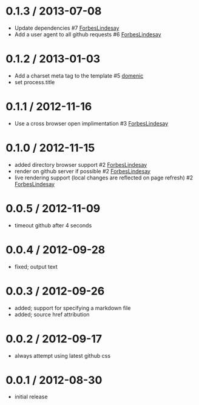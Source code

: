 
0.1.3 / 2013-07-08
==================

  * Update dependencies #7 [ForbesLindesay](https://github.com/ForbesLindesay)
  * Add a user agent to all github requests #6 [ForbesLindesay](https://github.com/ForbesLindesay)

0.1.2 / 2013-01-03
==================

  * Add a charset meta tag to the template #5 [domenic](https://github.com/domenic)
  * set process.title

0.1.1 / 2012-11-16
==================

  * Use a cross browser open implimentation #3 [ForbesLindesay](https://github.com/ForbesLindesay)

0.1.0 / 2012-11-15
==================

  * added directory browser support #2 [ForbesLindesay](https://github.com/ForbesLindesay)
  * render on github server if possible #2 [ForbesLindesay](https://github.com/ForbesLindesay)
  * live rendering support (local changes are reflected on page refresh) #2 [ForbesLindesay](https://github.com/ForbesLindesay)

0.0.5 / 2012-11-09
==================

  * timeout github after 4 seconds

0.0.4 / 2012-09-28
==================

  * fixed; output text

0.0.3 / 2012-09-26
==================

  * added; support for specifying a markdown file
  * added; source href attribution

0.0.2 / 2012-09-17
==================

  * always attempt using latest github css

0.0.1 / 2012-08-30
==================

  * initial release


